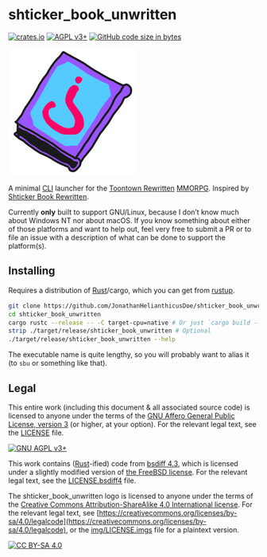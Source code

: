 # shticker_book_unwritten

[![crates.io](https://img.shields.io/crates/v/shticker_book_unwritten)](https://crates.io/crates/shticker_book_unwritten)
[![AGPL v3+](https://img.shields.io/badge/license-GNU%20AGPL%20v3.0%2B-663366)](./LICENSE)
[![GitHub code size in bytes](https://img.shields.io/github/languages/code-size/JonathanHelianthicusDoe/shticker_book_unwritten)](https://github.com/JonathanHelianthicusDoe/shticker_book_unwritten)

![shticker_book_unwritten logo](./img/shticker_book_unwritten_256x256.png)

A minimal [CLI](https://en.wikipedia.org/wiki/Command-line_interface) launcher
for the [Toontown Rewritten](https://www.toontownrewritten.com/)
[MMORPG](https://en.wikipedia.org/wiki/Massively_multiplayer_online_role-playing_game).
Inspired by [Shticker Book
Rewritten](https://github.com/madsciencecoder/Shticker-Book-Rewritten).

Currently **only** built to support GNU/Linux, because I don&rsquo;t know much
about Windows NT nor about macOS. If you know something about either of those
platforms and want to help out, feel very free to submit a PR or to file an
issue with a description of what can be done to support the platform(s).

## Installing

Requires a distribution of [Rust](https://www.rust-lang.org/)/cargo, which you
can get from [rustup](https://rustup.rs/).

```bash
git clone https://github.com/JonathanHelianthicusDoe/shticker_book_unwritten.git
cd shticker_book_unwritten
cargo rustc --release -- -C target-cpu=native # Or just `cargo build --release`
strip ./target/release/shticker_book_unwritten # Optional
./target/release/shticker_book_unwritten --help
```

The executable name is quite lengthy, so you will probably want to alias it (to
`sbu` or something like that).

## Legal

This entire work (including this document &amp; all associated source code) is
licensed to anyone under the terms of the [GNU Affero General Public License,
version 3](https://www.gnu.org/licenses/agpl-3.0.en.html) (or higher, at your
option). For the relevant legal text, see the [LICENSE](./LICENSE) file.

[![GNU AGPL v3+](https://www.gnu.org/graphics/agplv3-with-text-162x68.png "GNU AGPL v3+")](https://www.gnu.org/licenses/agpl-3.0.en.html)

This work contains ([Rust](https://www.rust-lang.org/)-ified) code from [bsdiff
4.3](http://www.daemonology.net/bsdiff/), which is licensed under a slightly
modified version of [the FreeBSD
license](https://www.freebsd.org/copyright/freebsd-license.html). For the
relevant legal text, see the [LICENSE.bsdiff4](./LICENSE.bsdiff4) file.

The shticker_book_unwritten logo is licensed to anyone under the terms of the
[Creative Commons Attribution-ShareAlike 4.0 International
license](https://creativecommons.org/licenses/by-sa/4.0/). For the relevant
legal text, see
[https://creativecommons.org/licenses/by-sa/4.0/legalcode](https://creativecommons.org/licenses/by-sa/4.0/legalcode),
or the [img/LICENSE.imgs](img/LICENSE.imgs) file for a plaintext version.

[![CC BY-SA 4.0](https://i.creativecommons.org/l/by-sa/4.0/88x31.png "CC BY-SA 4.0")](https://creativecommons.org/licenses/by-sa/4.0/)
